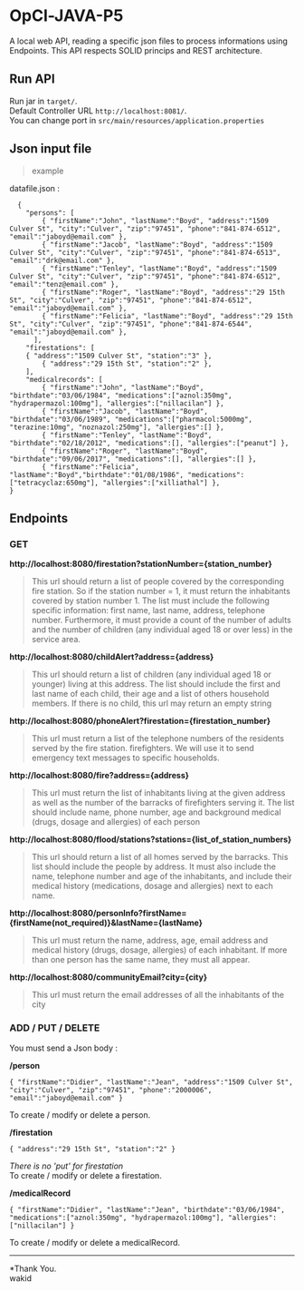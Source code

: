 # OpCl-JAVA-P5
A local web API, reading a specific json files to process informations using Endpoints. This API respects SOLID princips and REST architecture.

##  Run API

Run jar in `target/`.  
Default Controller URL `http://localhost:8081/`.   
You can change port in `src/main/resources/application.properties`  

## Json input file
> example  

datafile.json :

``` 
  {
    "persons": [
        { "firstName":"John", "lastName":"Boyd", "address":"1509 Culver St", "city":"Culver", "zip":"97451", "phone":"841-874-6512", "email":"jaboyd@email.com" },
        { "firstName":"Jacob", "lastName":"Boyd", "address":"1509 Culver St", "city":"Culver", "zip":"97451", "phone":"841-874-6513", "email":"drk@email.com" },
        { "firstName":"Tenley", "lastName":"Boyd", "address":"1509 Culver St", "city":"Culver", "zip":"97451", "phone":"841-874-6512", "email":"tenz@email.com" },
        { "firstName":"Roger", "lastName":"Boyd", "address":"29 15th St", "city":"Culver", "zip":"97451", "phone":"841-874-6512", "email":"jaboyd@email.com" },
        { "firstName":"Felicia", "lastName":"Boyd", "address":"29 15th St", "city":"Culver", "zip":"97451", "phone":"841-874-6544", "email":"jaboyd@email.com" },
      ],
    "firestations": [
	{ "address":"1509 Culver St", "station":"3" },
        { "address":"29 15th St", "station":"2" },
	],
    "medicalrecords": [
        { "firstName":"John", "lastName":"Boyd", "birthdate":"03/06/1984", "medications":["aznol:350mg", "hydrapermazol:100mg"], "allergies":["nillacilan"] },
        { "firstName":"Jacob", "lastName":"Boyd", "birthdate":"03/06/1989", "medications":["pharmacol:5000mg", "terazine:10mg", "noznazol:250mg"], "allergies":[] },
        { "firstName":"Tenley", "lastName":"Boyd", "birthdate":"02/18/2012", "medications":[], "allergies":["peanut"] },
        { "firstName":"Roger", "lastName":"Boyd", "birthdate":"09/06/2017", "medications":[], "allergies":[] },
        { "firstName":"Felicia", "lastName":"Boyd","birthdate":"01/08/1986", "medications":["tetracyclaz:650mg"], "allergies":["xilliathal"] },
}
```  
  
## Endpoints

### GET  

**http://localhost:8080/firestation?stationNumber={station_number}**
  
>This url should return a list of people covered by the corresponding fire station.
>So if the station number = 1, it must return the inhabitants covered by station number 1. The list
>must include the following specific information: first name, last name, address, telephone number. Furthermore,
>it must provide a count of the number of adults and the number of children (any individual aged 18 or over
>less) in the service area.  
  
**http://localhost:8080/childAlert?address={address}**
  
>This url should return a list of children (any individual aged 18 or younger) living at this address.
>The list should include the first and last name of each child, their age and a list of others
>household members. If there is no child, this url may return an empty string
  
**http://localhost:8080/phoneAlert?firestation={firestation_number}**
  
>This url must return a list of the telephone numbers of the residents served by the fire station.
>firefighters. We will use it to send emergency text messages to specific households.
  
**http://localhost:8080/fire?address={address}**
  
>This url must return the list of inhabitants living at the given address as well as the number of the barracks
>of firefighters serving it. The list should include name, phone number, age and background
>medical (drugs, dosage and allergies) of each person
  
**http://localhost:8080/flood/stations?stations={list_of_station_numbers}**
  
>This url should return a list of all homes served by the barracks. This list should include the
>people by address. It must also include the name, telephone number and age of the inhabitants, and
>include their medical history (medications, dosage and allergies) next to each name.
  
**http://localhost:8080/personInfo?firstName={firstName(not_required)}&lastName={lastName}**
  
>This url must return the name, address, age, email address and medical history (drugs,
>dosage, allergies) of each inhabitant. If more than one person has the same name, they must
>all appear.
  
**http://localhost:8080/communityEmail?city={city}**
  
>This url must return the email addresses of all the inhabitants of the city
  
### ADD / PUT / DELETE

You must send a Json body :

**/person**

```
{ "firstName":"Didier", "lastName":"Jean", "address":"1509 Culver St", "city":"Culver", "zip":"97451", "phone":"2000006", "email":"jaboyd@email.com" }
```  
To create / modify or delete a person.

**/firestation**

```  
{ "address":"29 15th St", "station":"2" }
```  

*There is no 'put' for firestation*  
To create / modify or delete a firestation.

**/medicalRecord**

```  
{ "firstName":"Didier", "lastName":"Jean", "birthdate":"03/06/1984", "medications":["aznol:350mg", "hydrapermazol:100mg"], "allergies":["nillacilan"] }
```  

To create / modify or delete a medicalRecord.
  
    
---------------------------------------
*Thank You.  
wakid
